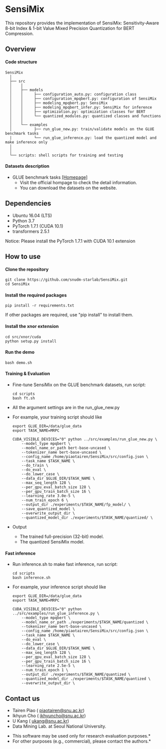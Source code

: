 # SensiMix
This repository provides the implementation of SensiMix: Sensitivity-Aware 8-bit Index & 1-bit Value Mixed Precision Quantization for BERT Compression.

## Overview
#### Code structure
```
SensiMix
  │ 
  ├── src
  │    │     
  │    ├── models
  │    │     ├── configuration_auto.py: configuration class
  │    │     ├── configuration_mpqbert.py: configuration of SensiMix
  │    │     ├── modeling_mpqbert.py: SensiMix
  │    │     ├── modeling_mpqbert_infer.py: SensiMix for inference
  │    │     ├── optimization.py: optimization classes for BERT
  │    │     └── quantized_modules.py: quantized classes and functions
  │    │      
  │    └── examples
  │          ├── run_glue_new.py: train/validate models on the GLUE benchmark tasks 
  |          └── run_glue_inference.py: load the quantized model and make inference only
  │    
  │    
  └── scripts: shell scripts for training and testing
```


#### Datasets description
* GLUE benchmark tasks [[Homepage]](https://gluebenchmark.com/)
    * Visit the official hompage to check the detail information.
    * You can download the datasets on the website.
   

## Dependencies
* Ubuntu 16.04 (LTS)
* Python 3.7
* PyTorch 1.7.1 (CUDA 10.1)
* transformers 2.5.1

Notice: Please install the PyTorch 1.7.1 with CUDA 10.1 extension


## How to use 
#### Clone the repository
    git clone https://github.com/snudm-starlab/SensiMix.git
    cd SensiMix

#### Install the required packages
    pip install -r requirements.txt
    
If other packages are required, use "pip install" to install them.

#### Install the xnor extension
    cd src/xnor/cuda
    python setup.py install

#### Run the demo
    bash demo.sh

#### Training & Evaluation
* Fine-tune SensiMix on the GLUE benchmark datasets, run script:
    ```    
    cd scripts
    bash ft.sh
    ```
* All the argument settings are in the run_glue_new.py


* For example, your training script should like
    ```
    export GLUE_DIR=/data/glue_data
    export TASK_NAME=MRPC

    CUDA_VISIBLE_DEVICES="0" python ../src/examples/run_glue_new.py \
        --model_type mpqbert \
        --model_name_or_path bert-base-uncased \
        --tokenizer_name bert-base-uncased \
        --config_name /home/piaotairen/SensiMix/src/config.json \
        --task_name $TASK_NAME \
        --do_train \
        --do_eval \
        --do_lower_case \
        --data_dir $GLUE_DIR/$TASK_NAME \
        --max_seq_length 128 \
        --per_gpu_eval_batch_size 128 \
        --per_gpu_train_batch_size 16 \
        --learning_rate 3.0e-5 \
        --num_train_epoch 6 \
        --output_dir ./experiments/$TASK_NAME/fp_model/ \
        --save_quantized_model \
        --overwrite_output_dir \
        --quantized_model_dir ./experiments/$TASK_NAME/quantized/ \
    ```
* Output
    * The trained full-precision (32-bit) model.
    * The quantized SensiMix model.

#### Fast inference
* Run inference.sh to make fast inference, run script:
    ```    
    cd scripts
    bash inference.sh
    ```

* For example, your inference script should like
    ```
    export GLUE_DIR=/data/glue_data
    export TASK_NAME=MRPC

    CUDA_VISIBLE_DEVICES="0" python ../src/examples/run_glue_inference.py \
        --model_type mpqbert \
        --model_name_or_path ./experiments/$TASK_NAME/quantized \
        --tokenizer_name bert-base-uncased \
        --config_name /home/piaotairen/SensiMix/src/config.json \
        --task_name $TASK_NAME \
        --do_eval \
        --do_lower_case \
        --data_dir $GLUE_DIR/$TASK_NAME \
        --max_seq_length 128 \
        --per_gpu_eval_batch_size 128 \
        --per_gpu_train_batch_size 16 \
        --learning_rate 2.5e-5 \
        --num_train_epoch 1 \
        --output_dir ./experiments/$TASK_NAME/quantized \
        --quantized_model_dir ./experiments/$TASK_NAME/quantized \
        --overwrite_output_dir \
    ```
    
## Contact us
- Tairen Piao ( piaotairen@snu.ac.kr)
- Ikhyun Cho ( ikhyuncho@snu.ac.kr)
- U Kang ( ukang@snu.ac.kr)
- Data Mining Lab. at Seoul National University.

* This software may be used only for research evaluation purposes.*
* For other purposes (e.g., commercial), please contact the authors.*
